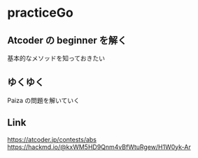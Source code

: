 # practiceGo

## Atcoder の beginner を解く

基本的なメソッドを知っておきたい

## ゆくゆく

Paiza の問題を解いていく

## Link

https://atcoder.jp/contests/abs
https://hackmd.io/@kxWM5HD9Qnm4vBfWtuRgew/H1W0yk-Ar
